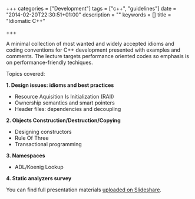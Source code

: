 +++
categories = ["Development"]
tags = ["c++", "guidelines"]
date = "2014-02-20T22:30:51+01:00"
description = ""
keywords = []
title = "Idiomatic C++"

+++

A minimal collection of most wanted and widely accepted idioms and coding conventions for C++ development presented
with examples and comments. The lecture targets performance oriented codes so emphasis is on performance-friendly techiques.

Topics covered:

**1\. Design issues: idioms and best practices**

*   Resource Aquisition Is Initialization (RAII)
*   Ownership semantics and smart pointers
*   Header files: dependencies and decoupling

**2\. Objects Construction/Destruction/Copying**

*   Designing constructors
*   Rule Of Three
*   Transactional programming

**3\. Namespaces**

*   ADL/Koenig Lookup

**4\. Static analyzers survey**


You can find full presentation materials [uploaded on Slideshare](http://www.slideshare.net/fficarelli/idiomatic-c).
